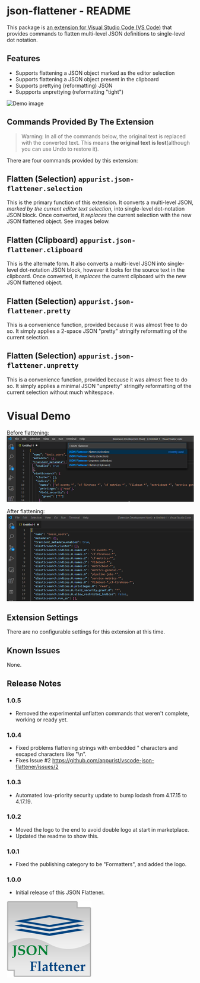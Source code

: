 # **json-flattener - README**

This package is [an extension for Visual Studio Code (VS Code)](https://marketplace.visualstudio.com/items?itemName=Appurist.json-flattener) that provides commands to flatten multi-level JSON definitions to single-level dot notation.

## Features

- Supports flattening a JSON object marked as the editor selection
- Supports flattening a JSON object present in the clipboard
- Supports prettying (reformatting) JSON
- Suppports unprettying (reformatting "tight")

![Demo image](images/flattener.gif)

## Commands Provided By The Extension

> Warning: In all of the commands below, the original text is replaced with the converted text. This means **the original text is lost**(although you can use Undo to restore it).

There are four commands provided by this extension:

## Flatten (Selection) `appurist.json-flattener.selection`

This is the primary function of this extension. It converts a multi-level JSON, *marked by the current editor text selection*, into  single-level dot-notation JSON block. Once converted, it *replaces* the current selection with the new JSON flattened object. See images below.

## Flatten (Clipboard) `appurist.json-flattener.clipboard`

This is the alternate form. It also converts a multi-level JSON into  single-level dot-notation JSON block, however it looks for the source text in the clipboard. Once converted, it *replaces* the current clipboard with the new JSON flattened object.

## Flatten (Selection) `appurist.json-flattener.pretty`

This is a convenience function, provided because it was almost free to do so. It simply applies a 2-space JSON "pretty" stringify reformatting of the current selection.

## Flatten (Selection) `appurist.json-flattener.unpretty`

This is a convenience function, provided because it was almost free to do so. It simply applies a minimal JSON "unpretty" stringify reformatting of the current selection without much whitespace.

# Visual Demo
Before flattening:
![Before image](images/flattener1.png)

After flattening:
![After image](images/flattener2.png)

## Extension Settings

There are no configurable settings for this extension at this time.

## Known Issues

None.

## Release Notes

### 1.0.5

- Removed the experimental unflatten commands that weren't complete, working or ready yet.

### 1.0.4

- Fixed problems flattening strings with embedded " characters and escaped characters like "\n".
- Fixes Issue #2 https://github.com/appurist/vscode-json-flattener/issues/2 

### 1.0.3

- Automated low-priority security update to bump lodash from 4.17.15 to 4.17.19.

### 1.0.2

- Moved the logo to the end to avoid double logo at start in marketplace.
- Updated the readme to show this.

### 1.0.1

- Fixed the publishing category to be "Formatters", and added the logo.

### 1.0.0

- Initial release of this JSON Flattener.

![Demo image](images/logo.png)
